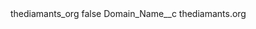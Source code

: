 <?xml version="1.0" encoding="UTF-8"?>
<CustomMetadata xmlns="http://soap.sforce.com/2006/04/metadata" xmlns:xsi="http://www.w3.org/2001/XMLSchema-instance" xmlns:xsd="http://www.w3.org/2001/XMLSchema">
    <label>thediamants_org</label>
    <protected>false</protected>
    <values>
        <field>Domain_Name__c</field>
        <value xsi:type="xsd:string">thediamants.org</value>
    </values>
</CustomMetadata>
